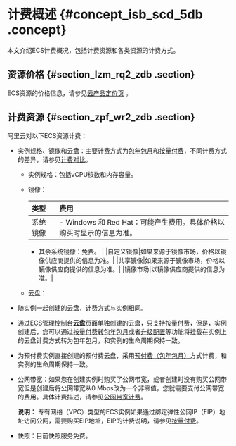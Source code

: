 # 计费概述 {#concept_isb_scd_5db .concept}

本文介绍ECS计费概况，包括计费资源和各类资源的计费方式。

## 资源价格 {#section_lzm_rq2_zdb .section}

ECS资源的价格信息，请参见[云产品定价页](https://www.alibabacloud.com/product/ecs) 。

## 计费资源 {#section_zpf_wr2_zdb .section}

阿里云对以下ECS资源计费：

-   实例规格、镜像和云盘：主要计费方式为[包年包月](intl.zh-CN/产品定价/预付费（包年包月）.md#)和[按量付费](intl.zh-CN/产品定价/按量付费.md#)，不同计费方式的差异，请参见[计费对比](intl.zh-CN/产品定价/计费对比.md#)。

    -   实例规格：包括vCPU核数和内存容量。

    -   镜像：

        |类型|费用|
        |:-|:-|
        |系统镜像|         -   Windows 和 Red Hat：可能产生费用。具体价格以购买时显示的信息为准。
        -   其余系统镜像：免费。
 |
        |自定义镜像|如果来源于镜像市场，价格以镜像供应商提供的信息为准。|
        |共享镜像|如果来源于镜像市场，价格以镜像供应商提供的信息为准。|
        |镜像市场|以镜像供应商提供的信息为准。|

    -   云盘：

-   随实例一起创建的云盘，计费方式与实例相同。
-   通过[ECS管理控制台](https://ecs.console.aliyun.com/?spm=a2c4g.11186623.2.9.FNEORG#/home)**云盘**页面单独创建的云盘，只支持[按量付费](intl.zh-CN/产品定价/按量付费.md#)，但是，实例创建后，您可以通过[按量付费转包年包月](intl.zh-CN/产品定价/按量付费转预付费.md#)或者[升级配置](../../../../intl.zh-CN/实例/升降配实例/升配预付费实例/预付费实例升级配置.md#)等功能将挂载在实例上的云盘计费方式转为包年包月，和实例的生命周期保持一致。
-   为预付费实例直接创建的预付费云盘，采用[预付费（包年包月）](intl.zh-CN/产品定价/预付费（包年包月）.md#)方式计费，和实例的生命周期保持一致。
-   公网带宽：如果您在创建实例时购买了公网带宽，或者创建时没有购买公网带宽但是创建后将公网带宽从0 Mbps改为一个非零值，您就需要支付公网带宽的费用。具体计费描述，请参见[公网带宽计费](intl.zh-CN/产品定价/公网带宽计费.md#)。

    **说明：** 专有网络（VPC）类型的ECS实例如果通过绑定弹性公网IP（EIP）地址访问公网，需要购买EIP地址，EIP的计费说明，请参见[按量付费](../../../../intl.zh-CN/产品定价/按量付费.md#)。

-   快照：目前快照服务免费。


